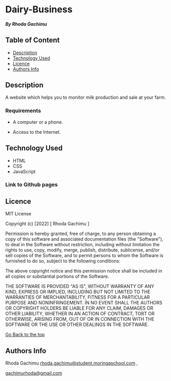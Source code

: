 # Dairy-Business
 ##### By Rhoda Gachimu
 
 ## Table of Content
 
 + [Description](#description)
 + [Technology Used](#technology-used)
 + [Licence](#licence)
 + [Authors Info](#author-Info)
 
 
 ## Description
 A website which helps you to monitor milk production and sale at your farm.



 
 
 ### Requirements
 
 * A computer or a phone.
 
 * Access to the Internet.
 
 
 ## Technology Used
 * HTML 
 * CSS
 * JavaScript

 
 
 ### Link to Github pages
 
 
 
 ## Licence
 
 MIT License
 
 Copyright (c) [2022] [ Rhoda Gachimu ]
 
 Permission is hereby granted, free of charge, to any person obtaining a copy
 of this software and associated documentation files (the "Software"), to deal
 in the Software without restriction, including without limitation the rights
 to use, copy, modify, merge, publish, distribute, sublicense, and/or sell
 copies of the Software, and to permit persons to whom the Software is
 furnished to do so, subject to the following conditions:
 
 The above copyright notice and this permission notice shall be included in all
 copies or substantial portions of the Software.
 
 THE SOFTWARE IS PROVIDED "AS IS", WITHOUT WARRANTY OF ANY KIND, EXPRESS OR
 IMPLIED, INCLUDING BUT NOT LIMITED TO THE WARRANTIES OF MERCHANTABILITY,
 FITNESS FOR A PARTICULAR PURPOSE AND NONINFRINGEMENT. IN NO EVENT SHALL THE
 AUTHORS OR COPYRIGHT HOLDERS BE LIABLE FOR ANY CLAIM, DAMAGES OR OTHER
 LIABILITY, WHETHER IN AN ACTION OF CONTRACT, TORT OR OTHERWISE, ARISING FROM,
 OUT OF OR IN CONNECTION WITH THE SOFTWARE OR THE USE OR OTHER DEALINGS IN THE
 SOFTWARE.
 
 [Go Back to the top](#Dairy-Business)
 
 ## Authors Info

 Rhoda Gachimu
 rhoda.gachimu@student.moringaschool.com ,


 gachimurhoda@gmail.com
